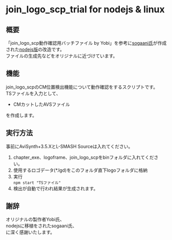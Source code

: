 # join_logo_scp_trial for nodejs & linux
## 概要
「join_logo_scp動作確認用バッチファイル  by Yobi」を参考に[sogaani氏][1]が作成された[nodejs版][2]の改造です。  
ファイルの生成先などをオリジナルに近づけています。  
## 機能
join_logo_scpのCM位置検出機能について動作確認をするスクリプトです。  
TSファイルを入力として、

* CMカットしたAVSファイル  

を作成します。

[1]:https://github.com/sogaani
[2]:https://github.com/sogaani/JoinLogoScp/tree/master/join_logo_scp_trial

## 実行方法
事前にAviSynth+3.5.XとL-SMASH Sourceは入れてください。
1. chapter_exe、logoframe、join_logo_scpをbinフォルダに入れてください。
1. 使用するロゴデータ(*.lgd)をこのフォルダ直下logoフォルダに格納  
1. 実行  
  `npm start "TSファイル"`
1. 検出が自動で行われ結果が生成されます。  

## 謝辞
オリジナルの製作者Yobi氏、  
nodejsに移植をされたsogaani氏、  
に深く感謝いたします。

